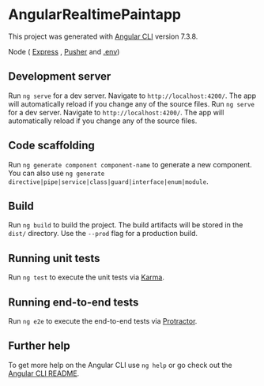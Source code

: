 # AngularRealtimePaintapp

This project was generated with [Angular CLI](https://github.com/angular/angular-cli) version 7.3.8.

Node ( [Express](https://expressjs.com/) , [Pusher](https://pusher.com/) and [.env](https://www.npmjs.com/package/dotenv))

## Development server

Run `ng serve` for a dev server. Navigate to `http://localhost:4200/`. The app will automatically reload if you change any of the source files.
Run `ng serve` for a dev server. Navigate to `http://localhost:4200/`. The app will automatically reload if you change any of the source files.

## Code scaffolding

Run `ng generate component component-name` to generate a new component. You can also use `ng generate directive|pipe|service|class|guard|interface|enum|module`.

## Build

Run `ng build` to build the project. The build artifacts will be stored in the `dist/` directory. Use the `--prod` flag for a production build.

## Running unit tests

Run `ng test` to execute the unit tests via [Karma](https://karma-runner.github.io).

## Running end-to-end tests

Run `ng e2e` to execute the end-to-end tests via [Protractor](http://www.protractortest.org/).

## Further help

To get more help on the Angular CLI use `ng help` or go check out the [Angular CLI README](https://github.com/angular/angular-cli/blob/master/README.md).
